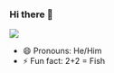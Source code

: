 ### Hi there 👋
![](https://komarev.com/ghpvc/?username=benito-camarillo&color=ff69b4&style=flat)
- 😄 Pronouns: He/Him
- ⚡ Fun fact: 2+2 = Fish

<!--
**benito-camarillo/benito-camarillo** is a ✨ _special_ ✨ repository because its `README.md` (this file) appears on your GitHub profile.

Here are some ideas to get you started:

- 🔭 I’m currently working on ...
- 🌱 I’m currently learning ...
- 👯 I’m looking to collaborate on ...
- 🤔 I’m looking for help with ...
- 💬 Ask me about ...
- 📫 How to reach me: ...
-->

